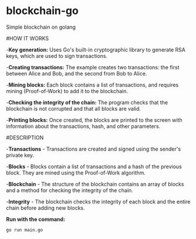 # blockchain-go
Simple blockchain on golang

#HOW IT WORKS

-**Key generation:** Uses Go's built-in cryptographic library to generate RSA keys, which are used to sign transactions.

-**Creating transactions:** The example creates two transactions: the first between Alice and Bob, and the second from Bob to Alice.

-**Mining blocks:** Each block contains a list of transactions, and requires mining (Proof-of-Work) to add it to the blockchain.

-**Checking the integrity of the chain:** The program checks that the blockchain is not corrupted and that all blocks are valid.

-**Printing blocks:** Once created, the blocks are printed to the screen with information about the transactions, hash, and other parameters.


#DESCRIPTION

-**Transactions** - Transactions are created and signed using the sender's private key.

-**Blocks** - Blocks contain a list of transactions and a hash of the previous block. They are mined using the Proof-of-Work algorithm.

-**Blockchain** - The structure of the blockchain contains an array of blocks and a method for checking the integrity of the chain.

-**Integrity** - The blockchain checks the integrity of each block and the entire chain before adding new blocks.


**Run with the command:**

`go run main.go`
